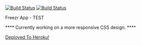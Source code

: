 [![Build Status](https://travis-ci.org/clcuevas/remake.svg)](https://travis-ci.org/clcuevas/remake) [![Build Status](https://david-dm.org/clcuevas/remake.svg)](https://david-dm.org/clcuevas/remake.svg)

Freezr App - TEST

**** Currently working on a more responsive CSS design. ****

[Deployed To Heroku!](http://freezr-app-remake.herokuapp.com)
